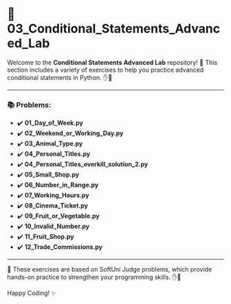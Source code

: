 # 🐍 03_Conditional_Statements_Advanced_Lab

Welcome to the **Conditional Statements Advanced Lab** repository! 🎉 This section includes a variety of exercises to help you practice advanced conditional statements in Python. ✋👋

---

### 📚 Problems:

- ✔️ **01_Day_of_Week.py**
- ✔️ **02_Weekend_or_Working_Day.py**
- ✔️ **03_Animal_Type.py**
- ✔️ **04_Personal_Titles.py**
- ✔️ **04_Personal_Titles_overkill_solution_2.py**
- ✔️ **05_Small_Shop.py**
- ✔️ **06_Number_in_Range.py**
- ✔️ **07_Working_Hours.py**
- ✔️ **08_Cinema_Ticket.py**
- ✔️ **09_Fruit_or_Vegetable.py**
- ✔️ **10_Invalid_Number.py**
- ✔️ **11_Fruit_Shop.py**
- ✔️ **12_Trade_Commissions.py**

---

🚀 These exercises are based on SoftUni Judge problems, which provide hands-on practice to strengthen your programming skills. ✋👋

Happy Coding! ✨
